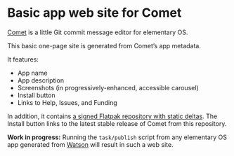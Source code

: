 # Basic app web site for Comet

[Comet](https://github.com/small-tech/comet) is a little Git commit message editor for elementary OS.

This basic one-page site is generated from Comet’s app metadata.

It features:

  - App name
  - App description
  - Screenshots (in progressively-enhanced, accessible carousel)
  - Install button
  - Links to Help, Issues, and Funding

In addition, it contains [a signed Flatpak repository with static deltas](https://blogs.gnome.org/alexl/2017/02/10/maintaining-a-flatpak-repository/). The Install button links to the latest stable release of Comet from this repository.

__Work in progress:__ Running the `task/publish` script from any elementary OS app generated from [Watson](https://github.com/small-tech/watson) will result in such a web site.
